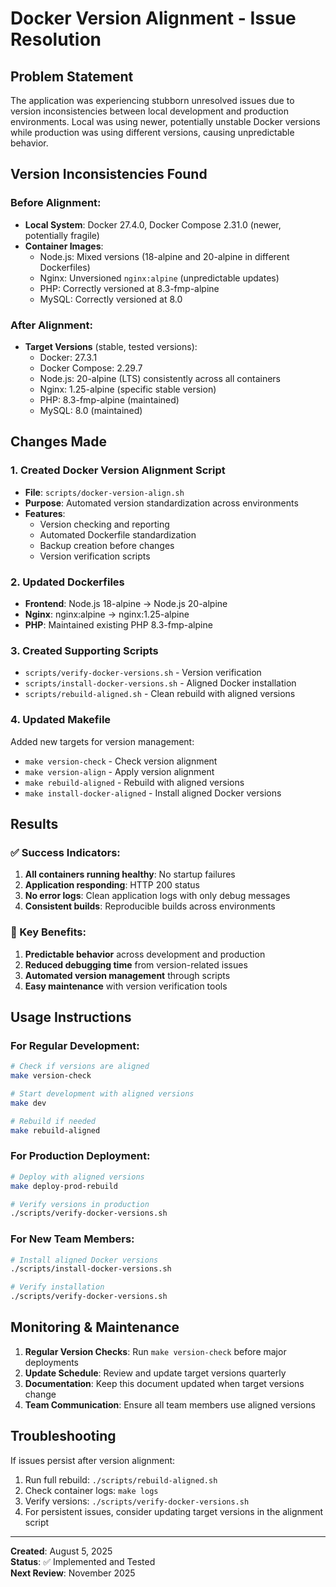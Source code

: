 # Docker Version Alignment - Issue Resolution

## Problem Statement
The application was experiencing stubborn unresolved issues due to version inconsistencies between local development and production environments. Local was using newer, potentially unstable Docker versions while production was using different versions, causing unpredictable behavior.

## Version Inconsistencies Found

### Before Alignment:
- **Local System**: Docker 27.4.0, Docker Compose 2.31.0 (newer, potentially fragile)
- **Container Images**:
  - Node.js: Mixed versions (18-alpine and 20-alpine in different Dockerfiles)
  - Nginx: Unversioned `nginx:alpine` (unpredictable updates)
  - PHP: Correctly versioned at 8.3-fmp-alpine
  - MySQL: Correctly versioned at 8.0

### After Alignment:
- **Target Versions** (stable, tested versions):
  - Docker: 27.3.1
  - Docker Compose: 2.29.7
  - Node.js: 20-alpine (LTS) consistently across all containers
  - Nginx: 1.25-alpine (specific stable version)
  - PHP: 8.3-fmp-alpine (maintained)
  - MySQL: 8.0 (maintained)

## Changes Made

### 1. Created Docker Version Alignment Script
- **File**: `scripts/docker-version-align.sh`
- **Purpose**: Automated version standardization across environments
- **Features**:
  - Version checking and reporting
  - Automated Dockerfile standardization
  - Backup creation before changes
  - Version verification scripts

### 2. Updated Dockerfiles
- **Frontend**: Node.js 18-alpine → Node.js 20-alpine
- **Nginx**: nginx:alpine → nginx:1.25-alpine  
- **PHP**: Maintained existing PHP 8.3-fmp-alpine

### 3. Created Supporting Scripts
- `scripts/verify-docker-versions.sh` - Version verification
- `scripts/install-docker-versions.sh` - Aligned Docker installation
- `scripts/rebuild-aligned.sh` - Clean rebuild with aligned versions

### 4. Updated Makefile
Added new targets for version management:
- `make version-check` - Check version alignment
- `make version-align` - Apply version alignment
- `make rebuild-aligned` - Rebuild with aligned versions
- `make install-docker-aligned` - Install aligned Docker versions

## Results

### ✅ Success Indicators:
1. **All containers running healthy**: No startup failures
2. **Application responding**: HTTP 200 status
3. **No error logs**: Clean application logs with only debug messages
4. **Consistent builds**: Reproducible builds across environments

### 🎯 Key Benefits:
1. **Predictable behavior** across development and production
2. **Reduced debugging time** from version-related issues
3. **Automated version management** through scripts
4. **Easy maintenance** with version verification tools

## Usage Instructions

### For Regular Development:
```bash
# Check if versions are aligned
make version-check

# Start development with aligned versions
make dev

# Rebuild if needed
make rebuild-aligned
```

### For Production Deployment:
```bash
# Deploy with aligned versions
make deploy-prod-rebuild

# Verify versions in production
./scripts/verify-docker-versions.sh
```

### For New Team Members:
```bash
# Install aligned Docker versions
./scripts/install-docker-versions.sh

# Verify installation
./scripts/verify-docker-versions.sh
```

## Monitoring & Maintenance

1. **Regular Version Checks**: Run `make version-check` before major deployments
2. **Update Schedule**: Review and update target versions quarterly
3. **Documentation**: Keep this document updated when target versions change
4. **Team Communication**: Ensure all team members use aligned versions

## Troubleshooting

If issues persist after version alignment:
1. Run full rebuild: `./scripts/rebuild-aligned.sh`
2. Check container logs: `make logs`
3. Verify versions: `./scripts/verify-docker-versions.sh`
4. For persistent issues, consider updating target versions in the alignment script

---

**Created**: August 5, 2025  
**Status**: ✅ Implemented and Tested  
**Next Review**: November 2025
